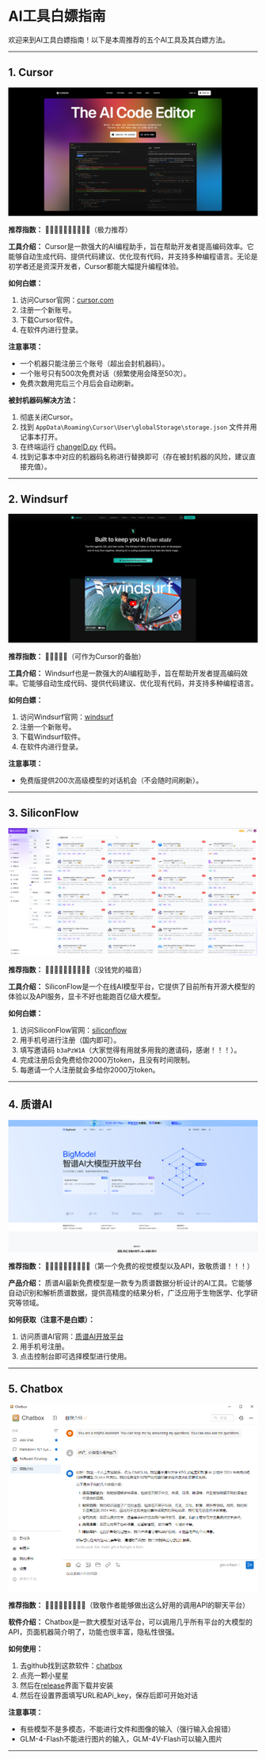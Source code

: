 # AI工具白嫖指南

欢迎来到AI工具白嫖指南！以下是本周推荐的五个AI工具及其白嫖方法。

---

## 1. Cursor

![Cursor](https://github.com/CodermanYHZ/BaiPiao/blob/main/image/cursor.png)

**推荐指数：** 🌟🌟🌟🌟🌟🌟🌟🌟🌟🌟（极力推荐）

**工具介绍：**
Cursor是一款强大的AI编程助手，旨在帮助开发者提高编码效率。它能够自动生成代码、提供代码建议、优化现有代码，并支持多种编程语言。无论是初学者还是资深开发者，Cursor都能大幅提升编程体验。

**如何白嫖：**
1. 访问Cursor官网：[cursor.com](https://www.cursor.com/)
2. 注册一个新账号。
3. 下载Cursor软件。
4. 在软件内进行登录。

**注意事项：**
- 一个机器只能注册三个账号（超出会封机器码）。
- 一个账号只有500次免费对话（频繁使用会降至50次）。
- 免费次数用完后三个月后会自动刷新。

**被封机器码解决方法：**
1. 彻底关闭Cursor。
2. 找到 `AppData\Roaming\Cursor\User\globalStorage\storage.json` 文件并用记事本打开。
3. 在终端运行 [changeID.py](https://github.com/CodermanYHZ/BaiPiao/blob/main/changeID.py) 代码。
4. 找到记事本中对应的机器码名称进行替换即可（存在被封机器的风险，建议直接充值）。

---

## 2. Windsurf

![Windsurf](https://github.com/CodermanYHZ/BaiPiao/blob/main/image/windsurf.png)

**推荐指数：** 🌟🌟🌟🌟🌟（可作为Cursor的备胎）

**工具介绍：**
Windsurf也是一款强大的AI编程助手，旨在帮助开发者提高编码效率。它能够自动生成代码、提供代码建议、优化现有代码，并支持多种编程语言。

**如何白嫖：**
1. 访问Windsurf官网：[windsurf](https://codeium.com/windsurf)
2. 注册一个新账号。
3. 下载Windsurf软件。
4. 在软件内进行登录。

**注意事项：**
- 免费版提供200次高级模型的对话机会（不会随时间刷新）。

---

## 3. SiliconFlow

![SiliconFlow](https://github.com/CodermanYHZ/BaiPiao/blob/main/image/siliconflow.png)

**推荐指数：** 🌟🌟🌟🌟🌟🌟🌟🌟🌟🌟（没钱党的福音）

**工具介绍：**
SiliconFlow是一个在线AI模型平台，它提供了目前所有开源大模型的体验以及API服务，显卡不好也能跑百亿级大模型。

**如何白嫖：**
1. 访问SiliconFlow官网：[siliconflow](https://siliconflow.cn/zh-cn/)
2. 用手机号进行注册（国内即可）。
3. 填写邀请码 `b3aPzW1A`（大家觉得有用就多用我的邀请码，感谢！！！）。
4. 完成注册后会免费给你2000万token，且没有时间限制。
5. 每邀请一个人注册就会多给你2000万token。

---

## 4. 质谱AI

![质谱AI](https://github.com/CodermanYHZ/BaiPiao/blob/main/image/zhipu.png)

**推荐指数：** 🌟🌟🌟🌟🌟🌟🌟🌟🌟🌟（第一个免费的视觉模型以及API，致敬质谱！！！）

**产品介绍：**
质谱AI最新免费模型是一款专为质谱数据分析设计的AI工具。它能够自动识别和解析质谱数据，提供高精度的结果分析，广泛应用于生物医学、化学研究等领域。

**如何获取（注意不是白嫖）：**
1. 访问质谱AI官网：[质谱AI开放平台](https://www.bigmodel.cn/invite?icode=jr%2FlON11LFYxOWzfRSnoruZLO2QH3C0EBTSr%2BArzMw4%3D)
2. 用手机号注册。
3. 点击控制台即可选择模型进行使用。

---

## 5. Chatbox

![Chatbox](https://github.com/CodermanYHZ/BaiPiao/blob/main/image/chatbox.png)

**推荐指数：** 🌟🌟🌟🌟🌟🌟🌟🌟🌟（致敬作者能够做出这么好用的调用API的聊天平台）

**软件介绍：**
Chatbox是一款大模型对话平台，可以调用几乎所有平台的大模型的API，页面机器简介明了，功能也很丰富，隐私性很强。

**如何使用：**
1. 去github找到这款软件：[chatbox](https://github.com/Bin-Huang/chatbox)
2. 点亮一颗小星星
3. 然后在[release](https://github.com/Bin-Huang/chatbox/releases/tag/v0.10.2)界面下载并安装
4. 然后在设置界面填写URL和APi_key，保存后即可开始对话

**注意事项：**
- 有些模型不是多模态，不能进行文件和图像的输入（强行输入会报错）
- GLM-4-Flash不能进行图片的输入，GLM-4V-Flash可以输入图片

---
